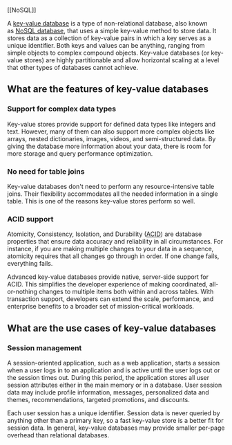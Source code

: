 [[NoSQL]]

A [key-value database](https://aws.amazon.com/dynamodb/) is a type of non-relational database, also known as [NoSQL database](https://aws.amazon.com/nosql/), that uses a simple key-value method to store data. It stores data as a collection of key-value pairs in which a key serves as a unique identifier. Both keys and values can be anything, ranging from simple objects to complex compound objects. Key-value databases (or key-value stores) are highly partitionable and allow horizontal scaling at a level that other types of databases cannot achieve.

## What are the features of key-value databases
### Support for complex data types
Key-value stores provide support for defined data types like integers and text. However, many of them can also support more complex objects like arrays, nested dictionaries, images, videos, and semi-structured data. By giving the database more information about your data, there is room for more storage and query performance optimization.
### No need for table joins

Key-value databases don't need to perform any resource-intensive table joins. Their flexibility accommodates all the needed information in a single table. This is one of the reasons key-value stores perform so well.

### ACID support

Atomicity, Consistency, Isolation, and Durability ([ACID](https://docs.aws.amazon.com/athena/latest/ug/acid-transactions.html)) are database properties that ensure data accuracy and reliability in all circumstances. For instance, if you are making multiple changes to your data in a sequence, atomicity requires that all changes go through in order. If one change fails, everything fails.

Advanced key-value databases provide native, server-side support for ACID. This simplifies the developer experience of making coordinated, all-or-nothing changes to multiple items both within and across tables. With transaction support, developers can extend the scale, performance, and enterprise benefits to a broader set of mission-critical workloads.

## What are the use cases of key-value databases
### Session management

A session-oriented application, such as a web application, starts a session when a user logs in to an application and is active until the user logs out or the session times out. During this period, the application stores all user session attributes either in the main memory or in a database. User session data may include profile information, messages, personalized data and themes, recommendations, targeted promotions, and discounts.

Each user session has a unique identifier. Session data is never queried by anything other than a primary key, so a fast key-value store is a better fit for session data. In general, key-value databases may provide smaller per-page overhead than relational databases.